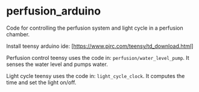 # perfusion_arduino
Code for controlling the perfusion system and light cycle in a perfusion chamber.

Install teensy arduino ide: [https://www.pjrc.com/teensy/td_download.html]

Perfusion control teensy uses the code in: `perfusion/water_level_pump`. It senses the water level and pumps water.

Light cycle teensy uses the code in: `light_cycle_clock`. It computes the time and set the light on/off.

